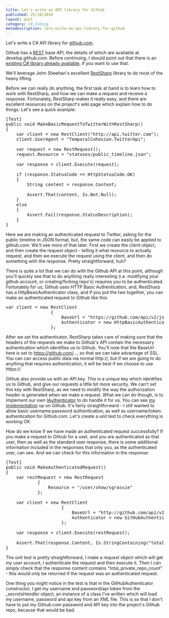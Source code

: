 ```yaml
---
title: Let's write an API library for Github
published: 25/10/2010
layout: post
category: C#,Coding
metadescription: lets-write-an-api-library-for-github
---
```

Let's write a C# API library for <a title="Github.com" href="http://www.github.com">github.com</a>.

Github has a <a title="Representational State Transfer on Wikipedia" href="http://en.wikipedia.org/wiki/Representational_State_Transfer">REST</a> base API, the details of which are available at develop.github.com. Before continuing, I should point out that there is an <a title="GitHubSharp on github.com" href="http://github.com/erikzaadi/GithubSharp">existing C# library already available</a>, if you want to use that.

We'll leverage John Sheehan's excellent <a title="johnsheehan's RestSharp on github.com" href="http://github.com/johnsheehan/RestSharp" target="_blank">RestSharp</a> library to do most of the heavy lifting.

Before we can really do anything, the first task at hand is to learn how to work with RestSharp, and how we can make a request and receive a response. Fortunately, RestSharp makes it really easy, and there are excellent resources on the project's wiki page which explain how to do things. Let's see a quick example:
<pre class="brush: csharp">[Test]
public void MakeBasicRequestToTwitterWithRestSharp()
{
	var client = new RestClient("http://api.twitter.com");
	client.UserAgent = "TemporalCohesion.TwitterApi";

	var request = new RestRequest();
	request.Resource = "statuses/public_timeline.json";

	var response = client.Execute(request);

	if (response.StatusCode == HttpStatusCode.OK)
	{
		String content = response.Content;

		Assert.That(content, Is.Not.Null);
	}
	else
	{
		Assert.Fail(response.StatusDescription);
	}
}</pre>
Here we are making an authenticated request to Twitter, asking for the public timeline in JSON format, but, the same code can easily be applied to github.com. We'll see more of that later. First we create the client object, and then create the request object - telling it what resource to actually request, and then we execute the request using the client, and then do something with the response. Pretty straightforward, huh?

There is quite a lot that we can do with the Github API at this point, although you'll quickly see that to do anything really interesting (i.e. modifying your github account, or creating/forking repo's) requires you to be authenticated. Fortunately for us, Github uses HTTP Basic Authentication, and, RestSharp has a HttpBasicAuthenticator class, and if you put the two together, you can make an authenticated request to Github like this:
<pre class="brush: csharp">var client = new RestClient
				 {
					 BaseUrl = "https://github.com/api/v2/json",
					 Authenticator = new HttpBasicAuthenticator("test", "test")
				 };</pre>
After we set the authenticator, RestSharp takes care of making sure that the headers of the requests we make to Github's API contain the necessary authentication which identifies us to Github. You'll note that the BaseUrl here is set to https://github.com/..., so that we can take advantage of SSL. You can can access public data via normal http://, but if we are going to do anything that requires authentication, it will be best if we choose to use https://

Github also provide us with an API key. This is a unique key which identifies us to Github, and give our requests a little bit more security. We can't set this key with RestSharp, as we need to modify the way the authorization header is generated when we make a request. What we can do though, is to implement our own <a title="RestSharp's IAuthenticator class" href="http://github.com/johnsheehan/RestSharp/blob/master/RestSharp/Authenticators/IAuthenticator.cs" target="_blank">IAuthenticator</a> to do handle it for us. You can see <a title="GitHubAuthenticator in the csharp-github-api" href="http://github.com/sgrassie/csharp-github-api/blob/master/csharp-github-api/GitHubAuthenticator.cs" target="_blank">my implementation</a> up on Github. It's fairly straightforward - I still wanted to allow basic username:password authentication, as well as username/token: authentication for Github.com. Let's create a unit test to check everything is working OK.

How do we know if we have made an authenticated request successfully? If you make a request to Github for a user, and you are authenticated as that user, then as well as the standard user response, there is some additional information included in the responses that only you, as the authenticated user, can see. And we can check for this information in the response:
<pre class="brush: csharp">[Test]
public void MakeAuthenticatedRequest()
{
	var restRequest = new RestRequest
            {
                Resource = "/user/show/sgrassie"
            };

	var client = new RestClient
					 {
						 BaseUrl = "http://github.com/api/v2/json",
						 Authenticator = new GitHubAuthenticator(_secretsHandler.Username, _secretsHandler.Password, true)
					 };

	var response = client.Execute(restRequest);

	Assert.That(response.Content, Is.StringContaining("total_private_repo_count"));
}</pre>
The unit test is pretty straightforward, I make a request object which will get my user account, I authenticate the request and then execute it. Then I can simply check that the response content contains "total_private_repo_count" - this would only be returned if the request was an authenticated request.

One thing you might notice in the test is that in the GitHubAuthenticator constructor, I get my username and password/api token from the <em>_secretsHandler</em> object, an instance of a class I've written which will load my username, password and api key from an XML file. This is so that I don't have to put my Github.com password and API key into the project's Github repo, because that would be bad.
